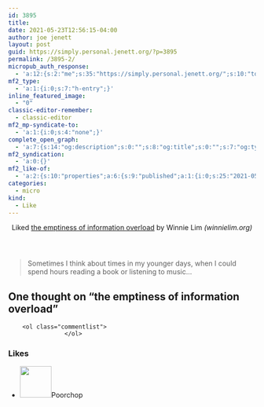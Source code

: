```yaml
---
id: 3895
title: 
date: 2021-05-23T12:56:15-04:00
author: joe jenett
layout: post
guid: https://simply.personal.jenett.org/?p=3895
permalink: /3895-2/
micropub_auth_response:
  - 'a:12:{s:2:"me";s:35:"https://simply.personal.jenett.org/";s:10:"token_type";s:6:"Bearer";s:4:"uuid";s:36:"1616ae3d-7caf-4764-a335-f6ff25801d22";s:5:"scope";s:20:"create delete update";s:9:"issued_by";s:62:"https://simply.personal.jenett.org/wp-json/indieauth/1.0/token";s:9:"client_id";s:20:"https://omnibear.com";s:11:"client_name";s:8:"Omnibear";s:11:"client_icon";s:29:"https://omnibear.com/logo.svg";s:9:"issued_at";i:1619428303;s:4:"user";s:1:"1";s:13:"last_accessed";i:1621788725;s:7:"last_ip";s:14:"76.112.130.179";}'
mf2_type:
  - 'a:1:{i:0;s:7:"h-entry";}'
inline_featured_image:
  - "0"
classic-editor-remember:
  - classic-editor
mf2_mp-syndicate-to:
  - 'a:1:{i:0;s:4:"none";}'
complete_open_graph:
  - 'a:7:{s:14:"og:description";s:0:"";s:8:"og:title";s:0:"";s:7:"og:type";s:0:"";s:12:"twitter:card";s:7:"summary";s:15:"twitter:creator";s:0:"";s:19:"twitter:description";s:0:"";s:8:"og:image";s:0:"";}'
mf2_syndication:
  - 'a:0:{}'
mf2_like-of:
  - 'a:2:{s:10:"properties";a:6:{s:9:"published";a:1:{i:0;s:25:"2021-05-21T05:22:56+00:00";}s:7:"summary";a:1:{i:0;s:114:"Sometimes I think about times in my younger days, when I could spend hours reading a book or listening to music...";}s:4:"name";a:1:{i:0;s:37:"the emptiness of information overload";}s:3:"url";a:1:{i:0;s:68:"https://winnielim.org/journal/the-emptiness-of-information-overload/";}s:11:"publication";a:1:{i:0;s:13:"winnielim.org";}s:6:"author";a:2:{s:4:"type";a:1:{i:0;s:6:"h-card";}s:10:"properties";a:2:{s:4:"name";a:1:{i:0;s:10:"Winnie Lim";}s:3:"url";a:1:{i:0;s:22:"https://winnielim.org/";}}}}s:4:"type";s:4:"cite";}'
categories:
  - micro
kind:
  - Like
---
```

<section class="response u-like-of h-cite"><header><span class="kind-display-text">Liked</span> <a href="https://winnielim.org/journal/the-emptiness-of-information-overload/" class="p-name u-url">the emptiness of information overload</a> by <span class="h-card p-author">Winnie Lim</span> <em>(<span class="p-publication">winnielim.org</span>)</em></header>
<blockquote class="e-summary">Sometimes I think about times in my younger days, when I could spend hours reading a book or listening to music...</blockquote>

<h2 id="comments-title">One thought on “the emptiness of information overload”		</h2>

		
		<ol class="commentlist">
					</ol>
<div class="likes">
	<h3>Likes</h3>
	<ul class="mention-list linkback-like"><li class="webmention even thread-even depth-1 linkback-like-single u-like h-cite h-entry p-comment comment" id="comment-524">
<span class="p-author h-card"><a class="u-url" title="Poorchop liked this like on unseensounds.com." href="http://unseensounds.com/"><img alt="" src="https://unseensounds.com/img/avatar.jpg" srcset="https://unseensounds.com/img/avatar.jpg 2x" class="avatar avatar-64 photo avatar-default local-avatar u-photo" itemprop="image" loading="lazy" width="64" height="64"></a><span class="hide-name p-name">Poorchop</span></span><a class="u-url" href="http://unseensounds.com/notes/2021/05/23/information-overload.html"></a>
</li></ul></div>